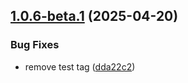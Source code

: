 ## [1.0.6-beta.1](https://github.com/rockyfrank/rc-joystick/compare/v1.0.5...v1.0.6-beta.1) (2025-04-20)


### Bug Fixes

* remove test tag ([dda22c2](https://github.com/rockyfrank/rc-joystick/commit/dda22c257ef9d367f699ba4d40393206e3ae920a))

